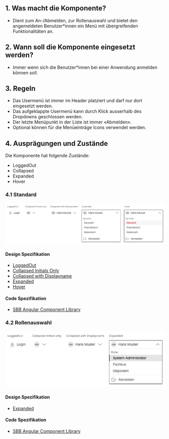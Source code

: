 ## 1. Was macht die Komponente?
* Dient zum An-/Abmelden, zur Rollenauswahl und bietet den angemeldeten Benutzer*innen ein Menü mit übergreifenden Funktionalitäten an.


## 2. Wann soll die Komponente eingesetzt werden?
* Immer wenn sich die Benutzer*innen bei einer Anwendung anmelden können soll.


## 3. Regeln
* Das Usermenü ist immer im Header platziert und darf nur dort eingesetzt werden.
* Das aufgeklappte Usermenü kann durch Klick ausserhalb des Dropdowns geschlossen werden.
* Der letzte Menüpunkt in der Liste ist immer «Abmelden».
* Optional können für die Menüeinträge Icons verwendet werden.


## 4. Ausprägungen und Zustände
Die Komponente hat folgende Zustände:
* LoggedOut
* Collapsed
* Expanded
* Hover

### 4.1 Standard
![Darstellung der Komponente Usermenü in der Standard Ausprägung](https://raw.githubusercontent.com/sbb-design-systems/design-system-webapp-documentation/master/documentation/components/usermenu/images/Usermenu_Default.png 'class: image')

#### Design Spezifikation
* [LoggedOut](https://www.sketch.com/s/58b25e4c-bf9c-4f74-973f-503538fcbea2/a/OKeRP8#Inspector)
* [Collapsed Initials Only](https://www.sketch.com/s/58b25e4c-bf9c-4f74-973f-503538fcbea2/a/qeQ7aPk#Inspector)
* [Collapsed with Displayname](https://www.sketch.com/s/58b25e4c-bf9c-4f74-973f-503538fcbea2/a/mYPKqz#Inspector)
* [Expanded](https://www.sketch.com/s/58b25e4c-bf9c-4f74-973f-503538fcbea2/a/DaEwqq#Inspector)
* [Hover](https://www.sketch.com/s/58b25e4c-bf9c-4f74-973f-503538fcbea2/a/j14rq0#Inspector)

#### Code Spezifikation
* [SBB Angular Component Library](https://angular.app.sbb.ch/angular/components/usermenu?variant=lean)

### 4.2 Rollenauswahl
![Darstellung der Komponente Usermenü mit Rollenauswahl](https://raw.githubusercontent.com/sbb-design-systems/design-system-webapp-documentation/master/documentation/components/usermenu/images/Usermenu_Rollenauswahl.png 'class: image')

#### Design Spezifikation
* [Expanded](https://www.sketch.com/s/58b25e4c-bf9c-4f74-973f-503538fcbea2/a/dAgjqZ#Inspector)

#### Code Spezifikation
* [SBB Angular Component Library](https://angular.app.sbb.ch/angular/components/usermenu?variant=lean)